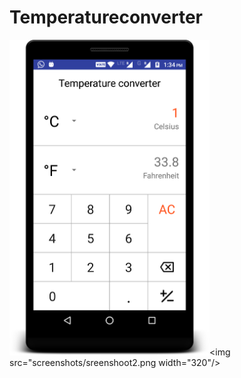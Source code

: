 # Temperatureconverter
<img src="screenshots/screenshoot1.png" width="320"/><img src="screenshots/sreenshoot2.png width="320"/>
